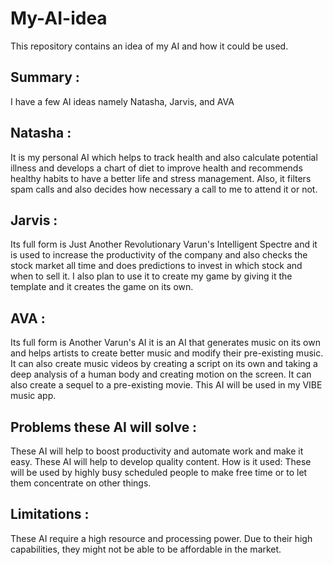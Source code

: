 # My-AI-idea
This repository contains an idea of my AI and how it could be used.
## Summary :
I have a few AI ideas namely Natasha, Jarvis, and AVA
## Natasha :
It is my personal AI which helps to track health and also calculate potential illness and develops a chart of diet to improve health and recommends healthy habits to have a better life and stress management. Also, it filters spam calls and also decides how necessary a call to me to attend it or not.
## Jarvis :
Its full form is Just Another Revolutionary Varun's Intelligent Spectre and it is used to increase the productivity of the company and also checks the stock market all time and does predictions to invest in which stock and when to sell it. I also plan to use it to create my game by giving it the template and it creates the game on its own.
## AVA :
Its full form is Another Varun's AI it is an AI that generates music on its own and helps artists to create better music and modify their pre-existing music. It can also create music videos by creating a script on its own and taking a deep analysis of a human body and creating motion on the screen. It can also create a sequel to a pre-existing movie. This AI will be used in my VIBE music app.
## Problems these AI will solve :
These AI will help to boost productivity and automate work and make it easy.
These AI will help to develop quality content.
How is it used:
These will be used by highly busy scheduled people to make free time or to let them concentrate on other things.
## Limitations :
These AI require a high resource and processing power.
Due to their high capabilities, they might not be able to be affordable in the market.

